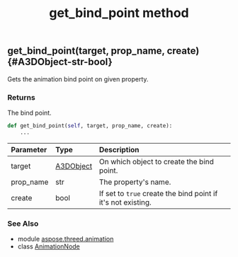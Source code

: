 ﻿---
title: get_bind_point method
second_title: Aspose.3D for Python via .NET API References
description: 
type: docs
weight: 50
url: /python-net/aspose.threed.animation/animationnode/get_bind_point/
is_root: false
---

## get_bind_point(target, prop_name, create) {#A3DObject-str-bool}

Gets the animation bind point on given property.


### Returns 


The bind point.


```python
def get_bind_point(self, target, prop_name, create):
    ...
```


| Parameter | Type | Description |
| :- | :- | :- |
| target | [A3DObject](/3d/python-net/aspose.threed/a3dobject) | On which object to create the bind point. |
| prop_name | str | The property's name. |
| create | bool | If set to `true` create the bind point if it's not existing. |



### See Also
* module [aspose.threed.animation](../../)
* class [AnimationNode](/3d/python-net/aspose.threed.animation/animationnode)
